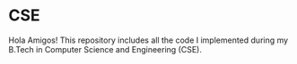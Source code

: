 # CSE

Hola Amigos!
This repository includes all the code I implemented during my B.Tech in Computer Science and Engineering (CSE).
